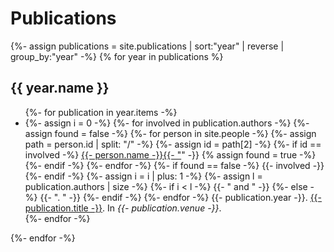 # Publications

{%- assign publications = site.publications | sort:"year" | reverse | group_by:"year" -%}
{% for year in publications %}
<h2>{{ year.name }}</h2>
<ul>
{%- for publication in year.items -%}
    <li>
    {%- assign i = 0 -%}
    {%- for involved in publication.authors -%}
        {%- assign found = false -%}
        {%- for person in site.people -%}
            {%- assign path = person.id | split: "/" -%}
            {%- assign id = path[2] -%}
            {%- if id == involved -%}
                <a href="{{- person.id -}}">{{- person.name -}}{{- "</a>" -}}
                {% assign found = true -%}
            {%- endif -%}
        {%- endfor -%}
        {%- if found == false -%}
            {{- involved -}}
        {%- endif -%}
        {%- assign i = i | plus: 1 -%}
        {%- assign l = publication.authors | size -%}
        {%- if i < l -%}
        {{- " and " -}}
        {%- else -%}
        {{- ". " -}}
        {%- endif -%}
   {%- endfor -%}
   {{- publication.year -}}. <a href="{{- publication.id -}}">{{- publication.title -}}</a>. In <em>{{- publication.venue -}}</em>.
   </li>
{%- endfor -%}
</ul>
{%- endfor -%}
